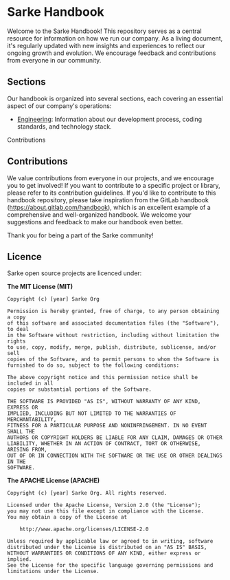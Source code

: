 # Sarke Handbook
Welcome to the Sarke Handbook! This repository serves as a central resource for information on how we run our company. As a living document, it's regularly updated with new insights and experiences to reflect our ongoing growth and evolution. We encourage feedback and contributions from everyone in our community.

## Sections
Our handbook is organized into several sections, each covering an essential aspect of our company's operations:

- [Engineering](https://github.com/sarke-org/handbook/blob/main/engineering.md): Information about our development process, coding standards, and technology stack.

Contributions

## Contributions
We value contributions from everyone in our projects, and we encourage you to get involved! If you want to contribute to a specific project or library, please refer to its contribution guidelines.
If you'd like to contribute to this handbook repository, please take inspiration from the GitLab handbook (https://about.gitlab.com/handbook), which is an excellent example of a comprehensive and well-organized handbook. We welcome your suggestions and feedback to make our handbook even better.

Thank you for being a part of the Sarke community!

## Licence
Sarke open source projects are licenced under:

**The MIT License (MIT)**
```
Copyright (c) [year] Sarke Org

Permission is hereby granted, free of charge, to any person obtaining a copy
of this software and associated documentation files (the "Software"), to deal
in the Software without restriction, including without limitation the rights
to use, copy, modify, merge, publish, distribute, sublicense, and/or sell
copies of the Software, and to permit persons to whom the Software is
furnished to do so, subject to the following conditions:

The above copyright notice and this permission notice shall be included in all
copies or substantial portions of the Software.

THE SOFTWARE IS PROVIDED "AS IS", WITHOUT WARRANTY OF ANY KIND, EXPRESS OR
IMPLIED, INCLUDING BUT NOT LIMITED TO THE WARRANTIES OF MERCHANTABILITY,
FITNESS FOR A PARTICULAR PURPOSE AND NONINFRINGEMENT. IN NO EVENT SHALL THE
AUTHORS OR COPYRIGHT HOLDERS BE LIABLE FOR ANY CLAIM, DAMAGES OR OTHER
LIABILITY, WHETHER IN AN ACTION OF CONTRACT, TORT OR OTHERWISE, ARISING FROM,
OUT OF OR IN CONNECTION WITH THE SOFTWARE OR THE USE OR OTHER DEALINGS IN THE
SOFTWARE.
```

**The APACHE License (APACHE)**
```
Copyright (c) [year] Sarke Org. All rights reserved.

Licensed under the Apache License, Version 2.0 (the "License");
you may not use this file except in compliance with the License.
You may obtain a copy of the License at

    http://www.apache.org/licenses/LICENSE-2.0

Unless required by applicable law or agreed to in writing, software
distributed under the License is distributed on an "AS IS" BASIS,
WITHOUT WARRANTIES OR CONDITIONS OF ANY KIND, either express or implied.
See the License for the specific language governing permissions and
limitations under the License.
```
